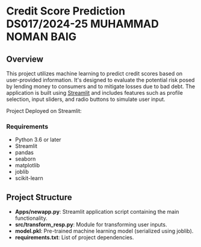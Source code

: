 # Credit Score Prediction DS017/2024-25 MUHAMMAD NOMAN BAIG

## Overview

This project utilizes machine learning to predict credit scores based on user-provided information. It's designed to evaluate the potential risk posed by lending money to consumers and to mitigate losses due to bad debt. The application is built using [Streamlit](https://www.streamlit.io/) and includes features such as profile selection, input sliders, and radio buttons to simulate user input.

Project Deployed on Streamlit:


### Requirements

- Python 3.6 or later
- Streamlit
- pandas
- seaborn
- matplotlib
- joblib
- scikit-learn


## Project Structure

- **Apps/newapp.py**: Streamlit application script containing the main functionality.
- **src/transform_resp.py**: Module for transforming user inputs.
- **model.pkl**: Pre-trained machine learning model (serialized using joblib).
- **requirements.txt**: List of project dependencies.

